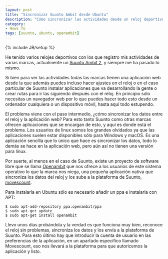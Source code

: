 ```yaml
---
layout: post
title: "Sincronizar Suunto Ambit desde Ubuntu"
description: "Cómo sincronizar las actividades desde un reloj deportivo Suunto con Linux"
category: 
- Hows To
tags: [suunto, ubuntu, openambit]
---
```

{% include JB/setup %}

He tenido varios relojes deportivos con los que registro mis actividades de varias marcas, actualmente un [Suunto Ambit 2](http://www.suunto.com/es-ES/Productos/Relojes-deportivos/Suunto-Ambit2/Suunto-Ambit2-Silver/), y siempre me ha pasado lo mismo.

Si bien para ver las actividades todas las marcas tienen una aplicación web desde la que además puedes incluso hacer ajustes en el reloj o en el caso particular de Suunto instalar aplicaciones que va desarrollando la gente o crear rutas para ir las siguiendo después con el reloj. En principio sólo necesitas un navegador web por lo que puedes hacer todo esto desde un ordenador cualquiera o un dispositivo móvil, hasta aquí todo estupendo.

El problema viene con el paso intermedio, ¿cómo sincronizar los datos entre el reloj y la aplicación web? Para esto tanto Suunto como otras marcas ofrecen aplicaciones que se encargan de esto, y aquí es donde está el problema. Los usuarios de linux somos los grandes olvidados ya que las aplicaciones suelen estar disponibles sólo para Windows y macOS. Es una aplicación sencilla que lo único que hace es sincronizar los datos, todo lo demás se hace en la aplicación web, pero aún así no tienen una versión para linux.

Por suerte, al menos en el caso de Suunto, existe un proyecto de software libre que se llama [Openambit](http://openambit.org/) que nos ofrece a los usuarios de este sistema operativo lo que la marca nos niega, una pequeña aplicación nativa que sincroniza los datos del reloj y los sube a la plataforma de Suunto, [movescount](http://www.movescount.cn/es).

Para instalarla en Ubuntu sólo es necesario añadir un ppa e instalarla con APT:

    $ sudo apt-add-repository ppa:openambit/ppa
    $ sudo apt-get update
    $ sudo apt-get install openambit  

Llevo unos días probándola y la verdad es que funciona muy bien, reconoce el reloj sin problemas, sincroniza los datos y los envía a la plataforma de Suunto. Para esto último hay que introducir la cuenta de usuario en las preferencias de la aplicación, en un apartado específico llamado Movescount, eso nos llevará a la plataforma para que autoricemos la aplicación y listo.